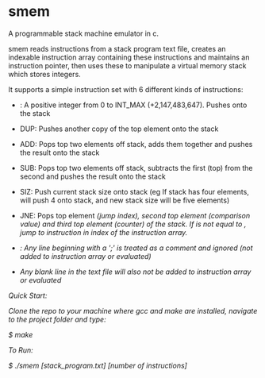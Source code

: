 # smem

A programmable stack machine emulator in c.

smem reads instructions from a stack program text file, creates an indexable instruction array containing these instructions and maintains an instruction pointer, then uses these to manipulate a virtual memory stack which stores integers.

It supports a simple instruction set with 6 different kinds of instructions:

- <integer>: A positive integer from 0 to INT_MAX (+2,147,483,647). Pushes <integer> onto the stack

- DUP: Pushes another copy of the top element onto the stack

- ADD: Pops top two elements off stack, adds them together and pushes the result onto the stack

- SUB: Pops top two elements off stack, subtracts the first (top) from the second and pushes the result onto the stack

- SIZ: Push current stack size onto stack (eg If stack has four elements, will push 4 onto stack, and new stack size will be five elements)

- JNE: Pops top element <i> (jump index), second top element <j> (comparison value) and third top element <k> (counter) of the stack. If <k> is not equal to <j>, jump to instruction in index <i> of the instruction array.

- <comment>: Any line beginning with a ';' is treated as a comment and ignored (not added to instruction array or evaluated)

- Any blank line in the text file will also not be added to instruction array or evaluated

Quick Start:

Clone the repo to your machine where gcc and make are installed, navigate to the project folder and type:

$ make

To Run:

$ ./smem [stack_program.txt] [number of instructions]

